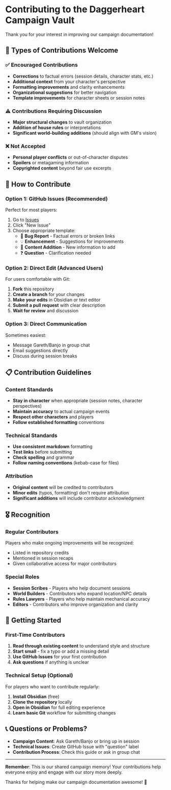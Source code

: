 # Contributing to the Daggerheart Campaign Vault

Thank you for your interest in improving our campaign documentation!

## 🎯 **Types of Contributions Welcome**

### ✅ **Encouraged Contributions**
- **Corrections** to factual errors (session details, character stats, etc.)
- **Additional context** from your character's perspective  
- **Formatting improvements** and clarity enhancements
- **Organizational suggestions** for better navigation
- **Template improvements** for character sheets or session notes

### ⚠️ **Contributions Requiring Discussion**
- **Major structural changes** to vault organization
- **Addition of house rules** or interpretations
- **Significant world-building additions** (should align with GM's vision)

### ❌ **Not Accepted**
- **Personal player conflicts** or out-of-character disputes
- **Spoilers** or metagaming information
- **Copyrighted content** beyond fair use excerpts

## 🤝 **How to Contribute**

### **Option 1: GitHub Issues (Recommended)**
Perfect for most players:

1. Go to [Issues](https://github.com/ggfevans/daggerheart-campaign-vault/issues)
2. Click "New Issue"
3. Choose appropriate template:
   - 🐛 **Bug Report** - Factual errors or broken links
   - 💡 **Enhancement** - Suggestions for improvements  
   - 📝 **Content Addition** - New information to add
   - ❓ **Question** - Clarification needed

### **Option 2: Direct Edit (Advanced Users)**
For users comfortable with Git:

1. **Fork** this repository
2. **Create a branch** for your changes
3. **Make your edits** in Obsidian or text editor
4. **Submit a pull request** with clear description
5. **Wait for review** and discussion

### **Option 3: Direct Communication**
Sometimes easiest:
- Message Gareth/Banjo in group chat
- Email suggestions directly
- Discuss during session breaks

## 📋 **Contribution Guidelines**

### **Content Standards**
- **Stay in character** when appropriate (session notes, character perspectives)
- **Maintain accuracy** to actual campaign events
- **Respect other characters** and players
- **Follow established formatting** conventions

### **Technical Standards**
- **Use consistent markdown** formatting
- **Test links** before submitting
- **Check spelling** and grammar
- **Follow naming conventions** (kebab-case for files)

### **Attribution**
- **Original content** will be credited to contributors
- **Minor edits** (typos, formatting) don't require attribution
- **Significant additions** will include contributor acknowledgment

## 🎖️ **Recognition**

### **Regular Contributors**
Players who make ongoing improvements will be recognized:
- Listed in repository credits
- Mentioned in session recaps
- Given collaborative access for major contributors

### **Special Roles**
- **Session Scribes** - Players who help document sessions
- **World Builders** - Contributors who expand location/NPC details  
- **Rules Lawyers** - Players who help maintain mechanical accuracy
- **Editors** - Contributors who improve organization and clarity

## 🚀 **Getting Started**

### **First-Time Contributors**
1. **Read through existing content** to understand style and structure
2. **Start small** - fix a typo or add a missing detail
3. **Use GitHub Issues** for your first contribution
4. **Ask questions** if anything is unclear

### **Technical Setup (Optional)**
For players who want to contribute regularly:

1. **Install Obsidian** (free)
2. **Clone the repository** locally
3. **Open in Obsidian** for full editing experience
4. **Learn basic Git** workflow for submitting changes

## 📞 **Questions or Problems?**

- **Campaign Content**: Ask Gareth/Banjo or bring up in session
- **Technical Issues**: Create GitHub Issue with "question" label
- **Contribution Process**: Check this guide or ask in group chat

---

**Remember**: This is our shared campaign memory! Your contributions help everyone enjoy and engage with our story more deeply.

Thanks for helping make our campaign documentation awesome! 🎲